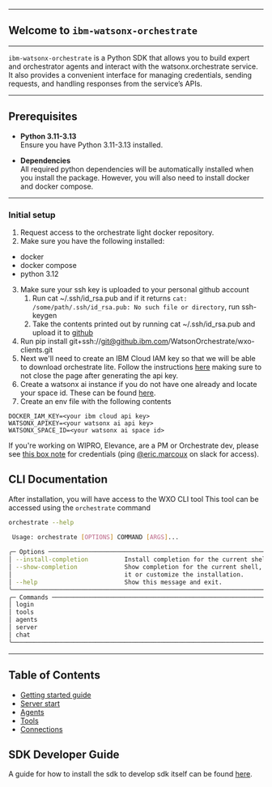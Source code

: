 ******************************************
## Welcome to `ibm-watsonx-orchestrate`
******************************************

`ibm-watsonx-orchestrate` is a Python SDK that allows you to build expert and orchestrator agents and interact with the 
watsonx.orchestrate service. It also provides a convenient interface for managing credentials, sending requests, and 
handling responses from the service’s APIs.

------------------------------------------

## Prerequisites

- **Python 3.11-3.13**  
  Ensure you have Python 3.11-3.13 installed.

- **Dependencies**  
  All required python dependencies will be automatically installed when you install the package. However,
  you will also need to install docker and docker compose.

------------------------------------------


### Initial setup
1. Request access to the orchestrate light docker repository.
2. Make sure you have the following installed:
- docker
- docker compose
- python 3.12
3. Make sure your ssh key is uploaded to your personal github account 
   1. Run cat ~/.ssh/id_rsa.pub and if it returns `cat: /some/path/.ssh/id_rsa.pub: No such file or directory`, run ssh-keygen
   2. Take the contents printed out by running cat ~/.ssh/id_rsa.pub and upload it to [github](https://github.ibm.com/settings/keys)  
4. Run pip install git+ssh://git@github.ibm.com/WatsonOrchestrate/wxo-clients.git
5. Next we'll need to create an IBM Cloud IAM key so that we will be able to download orchestrate lite. Follow the instructions [here](https://cloud.ibm.com/docs/account?topic=account-userapikey&interface=ui) making sure to not close the page after generating the api key.
6. Create a watsonx ai instance if you do not have one already and locate your space id. These can be found [here](https://dataplatform.cloud.ibm.com/developer-access?context=wx).
7. Create an env file with the following contents
```env
DOCKER_IAM_KEY=<your ibm cloud api key>
WATSONX_APIKEY=<your watsonx ai api key>
WATSONX_SPACE_ID=<your watsonx ai space id>
```

If you're working on WIPRO, Elevance, are a PM or Orchestrate dev, please see [this box note](https://ibm.ent.box.com/notes/1764084726904) for credentials (ping [@eric.marcoux](https://ibm.enterprise.slack.com/team/W3PNE8R3L) on slack for access).


## CLI Documentation

After installation, you will have access to the WXO CLI tool
This tool can be accessed using the `orchestrate` command

```bash
orchestrate --help

 Usage: orchestrate [OPTIONS] COMMAND [ARGS]...                                 
                                                                                
╭─ Options ────────────────────────────────────────────────────────────────────╮
│ --install-completion          Install completion for the current shell.      │
│ --show-completion             Show completion for the current shell, to copy │
│                               it or customize the installation.              │
│ --help                        Show this message and exit.                    │
╰──────────────────────────────────────────────────────────────────────────────╯
╭─ Commands ───────────────────────────────────────────────────────────────────╮
│ login                                                                        │
│ tools                                                                        │
│ agents                                                                       │
│ server                                                                       │
│ chat                                                                         │
╰──────────────────────────────────────────────────────────────────────────────╯

```
---

## Table of Contents
- [Getting started guide](./docs/0_getting_started.md)
- [Server start](./docs/1_server_start.md)
- [Agents](./docs/2_agents.md)
- [Tools](./docs/2_tools.md)
- [Connections](./docs/2_connections.md)


## SDK Developer Guide
A guide for how to install the sdk to develop sdk itself can be found [here](./docs/9_cli_development.md).